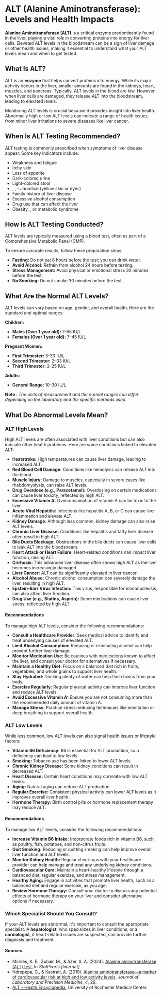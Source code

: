 # ALT (Alanine Aminotransferase): Levels and Health Impacts

**Alanine Aminotransferase (ALT)** is a critical enzyme predominantly found in the liver, playing a vital role in converting proteins into energy for liver cells. Elevated ALT levels in the bloodstream can be a sign of liver damage or other health issues, making it essential to understand what your ALT levels mean and when to get tested.

## What Is ALT?

ALT is an **enzyme** that helps convert proteins into energy. While its major activity occurs in the liver, smaller amounts are found in the kidneys, heart, muscles, and pancreas. Typically, ALT levels in the blood are low. However, when liver cells are damaged, they release ALT into the bloodstream, leading to elevated levels.

Monitoring ALT levels is crucial because it provides insight into liver health. Abnormally high or low ALT levels can indicate a range of health issues, from minor liver irritations to severe diseases like liver cancer.

## When Is ALT Testing Recommended?

ALT testing is commonly prescribed when symptoms of liver disease appear. Some key indicators include:

- Weakness and fatigue
- Itchy skin
- Loss of appetite
- Dark-colored urine
- Light-colored stool
- , , - Jaundice (yellow skin or eyes)
- Family history of liver disease
- Excessive alcohol consumption
- Drug use that can affect the liver
- Obesity, , or metabolic syndrome

## How Is ALT Testing Conducted?

ALT levels are typically measured using a blood test, often as part of a Comprehensive Metabolic Panel (CMP).

To ensure accurate results, follow these preparation steps:

- **Fasting:** Do not eat 8 hours before the test; you can drink water.
- **Avoid Alcohol:** Refrain from alcohol 24 hours before testing.
- **Stress Management:** Avoid physical or emotional stress 30 minutes before the test.
- **No Smoking:** Do not smoke 30 minutes before the test.

## What Are the Normal ALT Levels?

ALT levels can vary based on age, gender, and overall health. Here are the standard and optimal ranges:

**Children:**

- **Males (Over 1 year old):** 7–55 IU/L
- **Females (Over 1 year old):** 7–45 IU/L

**Pregnant Women:**

- **First Trimester:** 3–30 IU/L
- **Second Trimester:** 2–33 IU/L
- **Third Trimester:** 2–25 IU/L

**Adults:**

- **General Range:** 10–30 IU/L

**Note** _: The units of measurement and the normal ranges can differ depending on the laboratory and the specific methods used._

## What Do Abnormal Levels Mean?

### ALT High Levels

High ALT levels are often associated with liver conditions but can also indicate other health problems. Here are some conditions linked to elevated ALT:

- **Heatstroke:** High temperatures can cause liver damage, leading to increased ALT.
- **Red Blood Cell Damage:** Conditions like hemolysis can release ALT into the blood.
- **Muscle Injury:** Damage to muscles, especially in severe cases like rhabdomyolysis, can raise ALT levels.
- **Drug Overdose (e.g., Paracetamol):** Overdosing on certain medications can cause liver toxicity, reflected by high ALT.
- **Excessive Vitamin A:** Overconsumption of vitamin A can be toxic to the liver.
- **Acute Viral Hepatitis:** Infections like hepatitis A, B, or C can cause liver inflammation and elevate ALT.
- **Kidney Damage:** Although less common, kidney damage can also raise ALT levels.
- **Chronic Liver Disease:** Conditions like hepatitis and fatty liver disease often result in high ALT.
- **Bile Ducts Blockage:** Obstructions in the bile ducts can cause liver cells to leak ALT into the bloodstream.
- **Heart Attack or Heart Failure:** Heart-related conditions can impact liver function, raising ALT.
- **Cirrhosis:** This advanced liver disease often shows high ALT as the liver becomes increasingly damaged.
- **Liver Cancer:** ALT can be significantly elevated in liver cancer.
- **Alcohol Abuse:** Chronic alcohol consumption can severely damage the liver, resulting in high ALT.
- **Epstein-Barr Virus Infection:** This virus, responsible for mononucleosis, can also affect liver function.
- **Drug Use (e.g., Statins, Aspirin):** Some medications can cause liver stress, reflected by high ALT.

#### Recommendations

To manage high ALT levels, consider the following recommendations:

- **Consult a Healthcare Provider:** Seek medical advice to identify and treat underlying causes of elevated ALT.
- **Limit Alcohol Consumption:** Reducing or eliminating alcohol can help prevent further liver damage.
- **Monitor Medication Use:** Be cautious with medications known to affect the liver, and consult your doctor for alternatives if necessary.
- **Maintain a Healthy Diet:** Focus on a balanced diet rich in fruits, vegetables, and whole grains to support liver health.
- **Stay Hydrated:** Drinking plenty of water can help flush toxins from your body.
- **Exercise Regularly:** Regular physical activity can improve liver function and reduce ALT levels.
- **Avoid Excessive Vitamin A:** Ensure you are not consuming more than the recommended daily amount of vitamin A.
- **Manage Stress:** Practice stress-reducing techniques like meditation or deep breathing to support overall health.

### ALT Low Levels

While less common, low ALT levels can also signal health issues or lifestyle factors:

- **Vitamin B6 Deficiency:** B6 is essential for ALT production, so a deficiency can lead to low levels.
- **Smoking:** Tobacco use has been linked to lower ALT levels.
- **Chronic Kidney Disease:** Some kidney conditions can result in decreased ALT.
- **Heart Disease:** Certain heart conditions may correlate with low ALT levels.
- **Aging:** Natural aging can reduce ALT production.
- **Regular Exercise:** Consistent physical activity can lower ALT levels as it improves overall liver health.
- **Hormone Therapy:** Birth control pills or hormone replacement therapy may reduce ALT.

#### Recommendations

To manage low ALT levels, consider the following recommendations:

- **Increase Vitamin B6 Intake:** Incorporate foods rich in vitamin B6, such as poultry, fish, potatoes, and non-citrus fruits.
- **Quit Smoking:** Reducing or quitting smoking can help improve overall liver function and ALT levels.
- **Monitor Kidney Health:** Regular check-ups with your healthcare provider can help manage and treat any underlying kidney conditions.
- **Cardiovascular Care:** Maintain a heart-healthy lifestyle through a balanced diet, regular exercise, and stress management.
- **Healthy Aging:** Engage in activities that promote liver health, such as a balanced diet and regular exercise, as you age.
- **Review Hormone Therapy:** Consult your doctor to discuss any potential effects of hormone therapy on your liver and consider alternative options if necessary.

### Which Specialist Should You Consult?

If your ALT levels are abnormal, it's important to consult the appropriate specialist. A **hepatologist**, who specializes in liver conditions, or a **cardiologist**, if heart-related issues are suspected, can provide further diagnosis and treatment.

#### Sources

- Moriles, K. E., Zubair, M., & Azer, S. A. (2024). [Alanine aminotransferase (ALT) test.](https://www.ncbi.nlm.nih.gov/books/NBK559278/#:~:text=Alanine%20aminotransferase%20(ALT)%20is%20an,injury%20due%20to%20many%20causes.) In _StatPearls \[Internet\]._
- Ndrepepa, G., & Kastrati, A. (2019). [Alanine aminotransferase—a marker of cardiovascular risk at high and low activity levels](https://jlpm.amegroups.org/article/view/5118/html). _Journal of Laboratory and Precision Medicine_, _4_, 29.
- [ALT - Health Encyclopedia.](https://www.urmc.rochester.edu/encyclopedia/content.aspx?contenttypeid=167&contentid=alt_sgpt) University of Rochester Medical Center.
